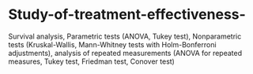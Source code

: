 # Study-of-treatment-effectiveness-
Survival analysis, Parametric tests (ANOVA, Tukey test), Nonparametric tests (Kruskal-Wallis, Mann-Whitney tests with Holm-Bonferroni adjustments), analysis of repeated measurements (ANOVA for repeated measures, Tukey test, Friedman test, Conover test)
